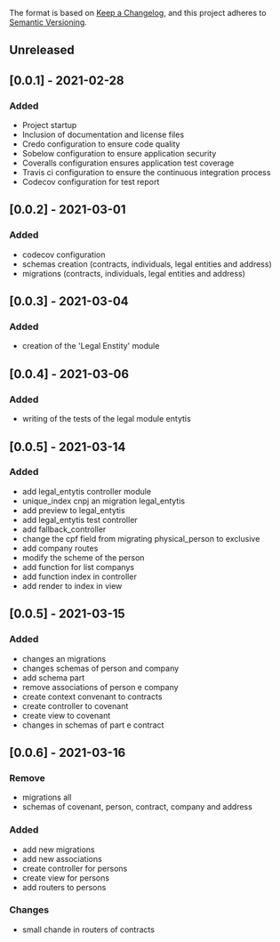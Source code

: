 The format is based on [Keep a Changelog](https://keepachangelog.com/en/1.0.0/),
and this project adheres to [Semantic Versioning](https://semver.org/spec/v2.0.0.html).

## Unreleased

## [0.0.1] - 2021-02-28
### Added
- Project startup
- Inclusion of documentation and license files
- Credo configuration to ensure code quality
- Sobelow configuration to ensure application security
- Coveralls configuration ensures application test coverage
- Travis ci configuration to ensure the continuous integration process
- Codecov configuration for test report

## [0.0.2] - 2021-03-01
### Added
- codecov configuration
- schemas creation (contracts, individuals, legal entities and address)
- migrations (contracts, individuals, legal entities and address)

## [0.0.3] - 2021-03-04
### Added
- creation of the 'Legal Enstity' module

## [0.0.4] - 2021-03-06
### Added
- writing of the tests of the legal module entytis

## [0.0.5] - 2021-03-14
### Added
- add legal_entytis controller module
- unique_index cnpj an migration legal_entytis
- add preview to legal_entytis
- add legal_entytis test controller
- add fallback_controller
- change the cpf field from migrating physical_person to exclusive
- add company routes
- modify the scheme of the person
- add function for list companys
- add function index in controller
- add render to index in view

## [0.0.5] - 2021-03-15
### Added
- changes an migrations
- changes schemas of person and company
- add schema part
- remove associations of person e company
- create context convenant to contracts
- create controller to covenant
- create view to covenant
- changes in schemas of part e contract

## [0.0.6] - 2021-03-16
### Remove
- migrations all
- schemas of covenant, person, contract, company and address
### Added
- add new migrations
- add new associations
- create controller for persons
- create view for persons
- add routers to persons
### Changes
- small chande in routers of contracts
